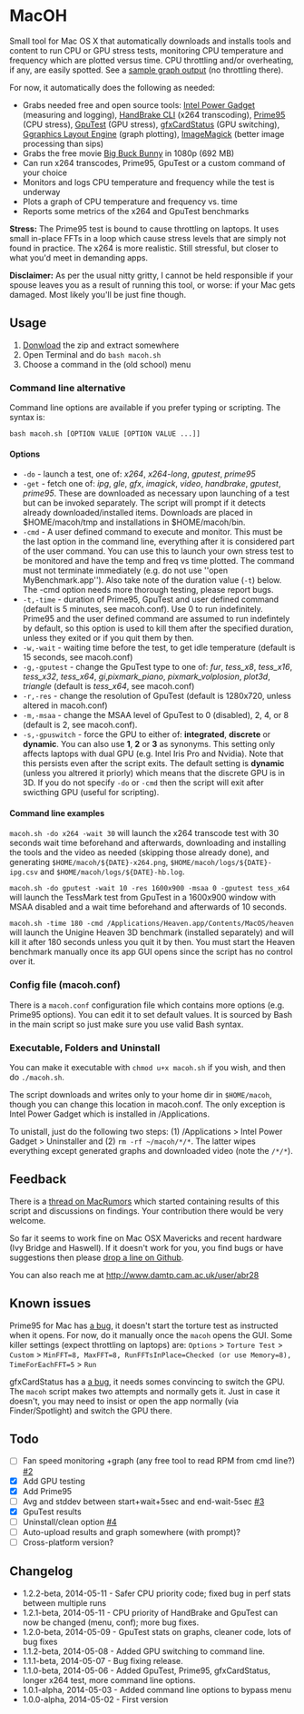 MacOH
=====

Small tool for Mac OS X that automatically downloads and installs tools and content to run CPU or GPU stress tests, monitoring CPU temperature and frequency which are plotted versus time. CPU throttling and/or overheating, if any, are easily spotted. See a [sample graph output](http://www.damtp.cam.ac.uk/research/afha/people/bogdan/macoh/graph.gif) (no throttling there).

For now, it automatically does the following as needed:

- Grabs needed free and open source tools: [Intel Power Gadget](https://software.intel.com/en-us/articles/intel-power-gadget-20) (measuring and logging), [HandBrake CLI](http://handbrake.fr) (x264 transcoding), [Prime95](http://mersenne.org) (CPU stress), [GpuTest](http://www.geeks3d.com/gputest/) (GPU stress), [gfxCardStatus](http://gfx.io) (GPU switching), [Ggraphics Layout Engine](http://glx.sourceforge.net) (graph plotting), [ImageMagick](http://www.imagemagick.org) (better image processing than sips)
- Grabs the free movie [Big Buck Bunny](http://www.bigbuckbunny.org) in 1080p (692 MB)
- Can run x264 transcodes, Prime95, GpuTest or a custom command of your choice
- Monitors and logs CPU temperature and frequency while the test is underway
- Plots a graph of CPU temperature and frequency vs. time
- Reports some metrics of the x264 and GpuTest benchmarks

**Stress:** The Prime95 test is bound to cause throttling on laptops. It uses small in-place FFTs in a loop which cause stress levels that are simply not found in practice. The x264 is more realistic. Still stressful, but closer to what you'd meet in demanding apps.

**Disclaimer:** As per the usual nitty gritty, I cannot be held responsible if your spouse leaves you as a result of running this tool, or worse: if your Mac gets damaged. Most likely you'll be just fine though.

Usage
-----

1. [Donwload](https://github.com/qnxor/macoh/archive/master.zip) the zip and extract somewhere
1. Open Terminal and do `bash macoh.sh`
1. Choose a command in the (old school) menu

### Command line alternative

Command line options are available if you prefer typing or scripting. The syntax is:

`bash macoh.sh [OPTION VALUE [OPTION VALUE ...]]`

#### Options

- `-do` - launch a test, one of: *x264*, *x264-long*, *gputest*, *prime95*
- `-get` - fetch one of: *ipg*, *gle*, *gfx*, *imagick*, *video*, *handbrake*, *gputest*, *prime95*. These are downloaded as necessary upon launching of a test but can be invoked separately. The script will prompt if it detects already downloaded/installed items. Downloads are placed in $HOME/macoh/tmp and installations in $HOME/macoh/bin.
- `-cmd` - A user defined command to execute and monitor. This must be the last option in the command line, everything after it is considered part of the user command. You can use this to launch your own stress test to be monitored and have the temp and freq vs time plotted. The command must not terminate immediately (e.g. do not use ''open MyBenchmark.app''). Also take note of the duration value (`-t`) below. The -cmd option needs more thorough testing, please report bugs.
- `-t,-time` - duration of Prime95, GpuTest and user defined command (default is 5 minutes, see macoh.conf). Use 0 to run indefinitely. Prime95 and the user defined command are assumed to run indefintely by default, so this option is used to kill them after the specified duration, unless they exited or if you quit them by then.
- `-w,-wait` - waiting time before the test, to get idle temperature (default is 15 seconds, see macoh.conf)
- `-g,-gputest` - change the GpuTest type to one of: *fur*, *tess_x8*, *tess_x16*, *tess_x32*, *tess_x64*, *gi*,*pixmark_piano*, *pixmark_volplosion*, *plot3d*, *triangle* (default is *tess_x64*, see macoh.conf)
- `-r,-res` - change the resolution of GpuTest (default is 1280x720, unless altered in macoh.conf)
- `-m,-msaa` - change the MSAA level of GpuTest to 0 (disabled), 2, 4, or 8 (default is 2, see macoh.conf).
- `-s,-gpuswitch` - force the GPU to either of: **integrated**, **discrete** or **dynamic**. You can also use **1**, **2** or **3** as synonyms. This setting only affects laptops with dual GPU (e.g. Intel Iris Pro and Nvidia). Note that this persists even after the script exits. The default setting is **dynamic** (unless you altrered it priorly) which means that the discrete GPU is in 3D. If you do not specify `-do` or `-cmd` then the script will exit after swicthing GPU (useful for scripting).

#### Command line examples

`macoh.sh -do x264 -wait 30` will launch the x264 transcode test with 30 seconds wait time beforehand and afterwards, downloading and installing the tools and the video as needed (skipping those already done), and generating `$HOME/macoh/${DATE}-x264.png`, `$HOME/macoh/logs/${DATE}-ipg.csv` and `$HOME/macoh/logs/${DATE}-hb.log`.

`macoh.sh -do gputest -wait 10 -res 1600x900 -msaa 0 -gputest tess_x64` will launch the TessMark test from GpuTest in a 1600x900 window with MSAA disabled and a wait time beforehand and afterwards of 10 seconds.

`macoh.sh -time 180 -cmd /Applications/Heaven.app/Contents/MacOS/heaven` will launch the Unigine Heaven 3D benchmark (installed separately) and will kill it after 180 seconds unless you quit it by then. You must start the Heaven benchmark manually once its app GUI opens since the script has no control over it.

### Config file (macoh.conf)

There is a `macoh.conf` configuration file which contains more options (e.g. Prime95 options). You can edit it to set default values. It is sourced by Bash in the main script so just make sure you use valid Bash syntax.

### Executable, Folders and Uninstall

You can make it executable with `chmod u+x macoh.sh` if you wish, and then do `./macoh.sh`.

The script downloads and writes only to your home dir in `$HOME/macoh`, though you can change this location in macoh.conf. The only exception is Intel Power Gadget which is installed in /Applications.

To unistall, just do the following two steps: (1) /Applications > Intel Power Gadget > Uninstaller and (2) `rm -rf ~/macoh/*/*`. The latter wipes everything except generated graphs and downloaded video (note the `/*/*`).

Feedback
--------

There is a [thread on MacRumors](http://forums.macrumors.com/showthread.php?t=1731178) which started containing results of this script and discussions on findings. Your contribution there would be very welcome.

So far it seems to work fine on Mac OSX Mavericks and recent hardware (Ivy Bridge and Haswell). If it doesn't work for you, you find bugs or have suggestions then please [drop a line on Github](https://github.com/qnxor/macoh/issues).

You can also reach me at http://www.damtp.cam.ac.uk/user/abr28

Known issues
------------

Prime95 for Mac has [a bug](http://www.mersenneforum.org/showthread.php?p=372979#post372918), it doesn't start the torture test as instructed when it opens. For now, do it manually once the `macoh` opens the GUI. Some killer settings (expect throttling on laptops) are: `Options` > `Torture Test` > `Custom` > `MinFFT=8, MaxFFT=8, RunFFTsInPlace=Checked (or use Memory=8), TimeForEachFFT=5` > `Run`

gfxCardStatus has a [a bug](https://github.com/codykrieger/gfxCardStatus/issues/103), it needs somes convincing to switch the GPU. The `macoh` script makes two attempts and normally gets it. Just in case it doesn't, you may need to insist or open the app normally (via Finder/Spotlight) and switch the GPU there.

Todo
----

- [ ] Fan speed monitoring +graph (any free tool to read RPM from cmd line?) [#2](//github.com/qnxor/macoh/issues/2)
- [x] Add GPU testing
- [x] Add Prime95
- [ ] Avg and stddev between start+wait+5sec and end-wait-5sec [#3](//github.com/qnxor/macoh/issues/3)
- [x] GpuTest results
- [ ] Uninstall/clean option [#4](//github.com/qnxor/macoh/issues/4)
- [ ] Auto-upload results and graph somewhere (with prompt)?
- [ ] Cross-platform version?

Changelog
---------

- 1.2.2-beta, 2014-05-11 - Safer CPU priority code; fixed bug in perf stats between multiple runs
- 1.2.1-beta, 2014-05-11 - CPU priority of HandBrake and GpuTest can now be changed (menu, conf); more bug fixes.
- 1.2.0-beta, 2014-05-09 - GpuTest stats on graphs, cleaner code, lots of bug fixes
- 1.1.2-beta, 2014-05-08 - Added GPU switching to command line.
- 1.1.1-beta, 2014-05-07 - Bug fixing release. 
- 1.1.0-beta, 2014-05-06 - Added GpuTest, Prime95, gfxCardStatus, longer x264 test, more command line options.
- 1.0.1-alpha, 2014-05-03 - Added command line options to bypass menu
- 1.0.0-alpha, 2014-05-02 - First version
